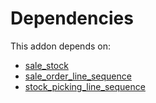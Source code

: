 # Dependencies

This addon depends on:

- [sale_stock](https://github.com/bringout/oca-ocb-sale/tree/9c47621e05c4317db98aaea61473df9add3d66b6/odoo-bringout-oca-ocb-sale_stock)
- [sale_order_line_sequence](https://github.com/bringout/oca-workflow-process)
- [stock_picking_line_sequence](https://github.com/bringout/oca-workflow-process)
